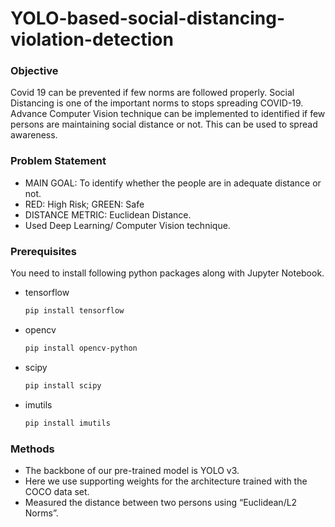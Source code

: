 # YOLO-based-social-distancing-violation-detection

<!-- Objective -->
### Objective

Covid 19 can be prevented if few norms are followed properly. Social Distancing is one of the important norms to stops spreading COVID-19. Advance Computer Vision technique can be implemented to identified if few persons are maintaining social distance or not. This can be used to spread awareness.

<!-- Problem Statement -->
### Problem Statement
* MAIN GOAL: To identify whether the people are in adequate distance or not. 
* RED: High Risk; GREEN: Safe
* DISTANCE METRIC: Euclidean Distance.
* Used Deep Learning/ Computer Vision technique.

<!-- Prerequisites -->
### Prerequisites

You need to install following python packages along with Jupyter Notebook.

* tensorflow
  ```sh
  pip install tensorflow
  ```
* opencv
  ```sh
  pip install opencv-python
  ```
* scipy
  ```sh
  pip install scipy
  ```
* imutils
  ```sh
  pip install imutils
  ```
  
### Methods
* The backbone of our pre-trained model is YOLO v3.
* Here we use supporting weights for the architecture trained with the COCO data set.
* Measured the distance between two persons using “Euclidean/L2 Norms”.
